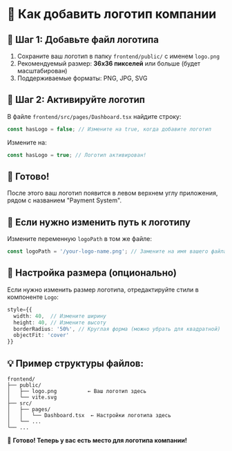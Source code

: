 # 🎨 Как добавить логотип компании

## 📁 Шаг 1: Добавьте файл логотипа
1. Сохраните ваш логотип в папку `frontend/public/` с именем `logo.png`
2. Рекомендуемый размер: **36x36 пикселей** или больше (будет масштабирован)
3. Поддерживаемые форматы: PNG, JPG, SVG

## 🔧 Шаг 2: Активируйте логотип
В файле `frontend/src/pages/Dashboard.tsx` найдите строку:
```typescript
const hasLogo = false; // Измените на true, когда добавите логотип
```

Измените на:
```typescript
const hasLogo = true; // Логотип активирован!
```

## 🎯 Готово!
После этого ваш логотип появится в левом верхнем углу приложения, рядом с названием "Payment System".

## 🔄 Если нужно изменить путь к логотипу
Измените переменную `logoPath` в том же файле:
```typescript
const logoPath = '/your-logo-name.png'; // Замените на имя вашего файла
```

## 📐 Настройка размера (опционально)
Если нужно изменить размер логотипа, отредактируйте стили в компоненте `Logo`:
```typescript
style={{ 
  width: 40,  // Измените ширину
  height: 40, // Измените высоту
  borderRadius: '50%', // Круглая форма (можно убрать для квадратной)
  objectFit: 'cover'
}}
```

## 💡 Пример структуры файлов:
```
frontend/
├── public/
│   ├── logo.png          ← Ваш логотип здесь
│   └── vite.svg
├── src/
│   ├── pages/
│   │   └── Dashboard.tsx  ← Настройки логотипа здесь
│   └── ...
└── ...
```

🎉 **Готово! Теперь у вас есть место для логотипа компании!**